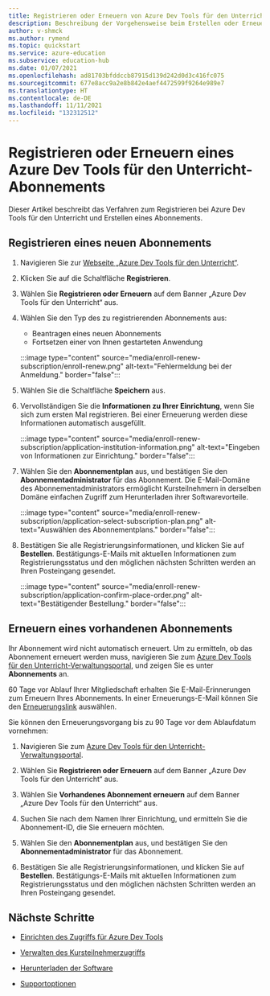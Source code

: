 ```yaml
---
title: Registrieren oder Erneuern von Azure Dev Tools für den Unterricht
description: Beschreibung der Vorgehensweise beim Erstellen oder Erneuern eines Azure Dev-Abonnements.
author: v-shmck
ms.author: rymend
ms.topic: quickstart
ms.service: azure-education
ms.subservice: education-hub
ms.date: 01/07/2021
ms.openlocfilehash: ad81703bfddccb87915d139d242d0d3c416fc075
ms.sourcegitcommit: 677e8acc9a2e8b842e4aef4472599f9264e989e7
ms.translationtype: HT
ms.contentlocale: de-DE
ms.lasthandoff: 11/11/2021
ms.locfileid: "132312512"
---
```

# <a name="enroll-or-renew-an-azure-dev-tools-for-teaching-subscription"></a>Registrieren oder Erneuern eines Azure Dev Tools für den Unterricht-Abonnements

Dieser Artikel beschreibt das Verfahren zum Registrieren bei Azure Dev Tools für den Unterricht und Erstellen eines Abonnements.

## <a name="enroll-a-new-subscription"></a>Registrieren eines neuen Abonnements

1. Navigieren Sie zur [Webseite „Azure Dev Tools für den Unterricht“](https://azure.microsoft.com/education/institutions/).
1. Klicken Sie auf die Schaltfläche **Registrieren**. 
1. Wählen Sie **Registrieren oder Erneuern** auf dem Banner „Azure Dev Tools für den Unterricht“ aus.
1. Wählen Sie den Typ des zu registrierenden Abonnements aus:
    - Beantragen eines neuen Abonnements
    - Fortsetzen einer von Ihnen gestarteten Anwendung
 
    :::image type="content" source="media/enroll-renew-subscription/enroll-renew.png" alt-text="Fehlermeldung bei der Anmeldung." border="false":::

1. Wählen Sie die Schaltfläche **Speichern** aus.

1. Vervollständigen Sie die **Informationen zu Ihrer Einrichtung**, wenn Sie sich zum ersten Mal registrieren. Bei einer Erneuerung werden diese Informationen automatisch ausgefüllt.

    :::image type="content" source="media/enroll-renew-subscription/application-institution-information.png" alt-text="Eingeben von Informationen zur Einrichtung." border="false":::

1. Wählen Sie den **Abonnementplan** aus, und bestätigen Sie den **Abonnementadministrator** für das Abonnement. Die E-Mail-Domäne des Abonnementadministrators ermöglicht Kursteilnehmern in derselben Domäne einfachen Zugriff zum Herunterladen ihrer Softwarevorteile.

    :::image type="content" source="media/enroll-renew-subscription/application-select-subscription-plan.png" alt-text="Auswählen des Abonnementplans." border="false":::
    
1. Bestätigen Sie alle Registrierungsinformationen, und klicken Sie auf **Bestellen**. Bestätigungs-E-Mails mit aktuellen Informationen zum Registrierungsstatus und den möglichen nächsten Schritten werden an Ihren Posteingang gesendet.

    :::image type="content" source="media/enroll-renew-subscription/application-confirm-place-order.png" alt-text="Bestätigender Bestellung." border="false":::

## <a name="renew-an-existing-subscription"></a>Erneuern eines vorhandenen Abonnements

Ihr Abonnement wird nicht automatisch erneuert. Um zu ermitteln, ob das Abonnement erneuert werden muss, navigieren Sie zum [Azure Dev Tools für den Unterricht-Verwaltungsportal](https://portal.azureforeducation.microsoft.com/), und zeigen Sie es unter **Abonnements** an.

60 Tage vor Ablauf Ihrer Mitgliedschaft erhalten Sie E-Mail-Erinnerungen zum Erneuern Ihres Abonnements. In einer Erneuerungs-E-Mail können Sie den [Erneuerungslink](https://portal.azureforeducation.microsoft.com/) auswählen.

Sie können den Erneuerungsvorgang bis zu 90 Tage vor dem Ablaufdatum vornehmen:

1. Navigieren Sie zum [Azure Dev Tools für den Unterricht-Verwaltungsportal](https://portal.azureforeducation.microsoft.com/).

1. Wählen Sie **Registrieren oder Erneuern** auf dem Banner „Azure Dev Tools für den Unterricht“ aus.

1. Wählen Sie **Vorhandenes Abonnement erneuern** auf dem Banner „Azure Dev Tools für den Unterricht“ aus.

1. Suchen Sie nach dem Namen Ihrer Einrichtung, und ermitteln Sie die Abonnement-ID, die Sie erneuern möchten.

1. Wählen Sie den **Abonnementplan** aus, und bestätigen Sie den **Abonnementadministrator** für das Abonnement.

1. Bestätigen Sie alle Registrierungsinformationen, und klicken Sie auf **Bestellen**. Bestätigungs-E-Mails mit aktuellen Informationen zum Registrierungsstatus und den möglichen nächsten Schritten werden an Ihren Posteingang gesendet.


## <a name="next-steps"></a>Nächste Schritte

- [Einrichten des Zugriffs für Azure Dev Tools](set-up-access.md)

- [Verwalten des Kursteilnehmerzugriffs](manage-students.md)

- [Herunterladen der Software](download-software.md)

- [Supportoptionen](program-support.md)
